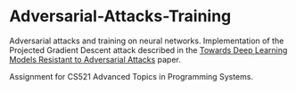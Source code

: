 # Adversarial-Attacks-Training

Adversarial attacks and training on neural networks. Implementation of the Projected Gradient Descent attack described 
in the [Towards Deep Learning Models Resistant to Adversarial Attacks](https://arxiv.org/pdf/1706.06083) paper.

Assignment for CS521 Advanced Topics in Programming Systems.
